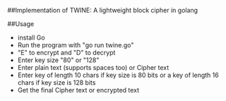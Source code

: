 ##Implementation of TWINE: A lightweight block cipher in golang

##Usage
* install Go
* Run the program with "go run twine.go"
* "E" to encrypt and "D" to decrypt
* Enter key size "80" or "128"
* Enter plain text (supports spaces too) or Cipher text
* Enter key of length 10 chars if key size is 80 bits or a key of length 16 chars if key size is 128 bits
* Get the final Cipher text or encrypted text
